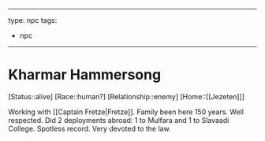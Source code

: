
---
type: npc
tags: 
- npc
---

# Kharmar Hammersong
[Status::alive]
[Race::human?]
[Relationship::enemy]
[Home::[[Jezeten]]]

Working with [[Captain Fretze|Fretze]]. Family been here 150 years. Well respected. Did 2 deployments abroad: 1 to Mulfara and 1 to Slavaadi College. Spotless record. Very devoted to the law. 